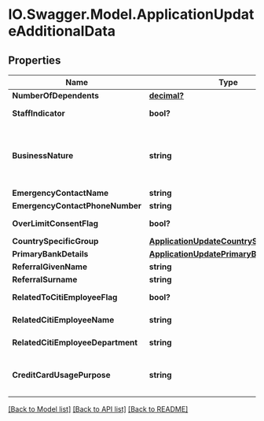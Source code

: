 # IO.Swagger.Model.ApplicationUpdateAdditionalData
## Properties

Name | Type | Description | Notes
------------ | ------------- | ------------- | -------------
**NumberOfDependents** | [**decimal?**](BigDecimal.md) | Number of dependants | [optional] 
**StaffIndicator** | **bool?** | Flag to indicates if applicant is a Citi Staff. Valid values: true and false | [optional] 
**BusinessNature** | **string** | Business nature of the applicant. This is a reference data data field. Please use /v1/apac/utilities/referenceData/{businessNature} resource to get valid value of this field with description. You can use businessNature field name as the referenceCode parameter to retrieve the values. | [optional] 
**EmergencyContactName** | **string** | Emergency Contact Name | [optional] 
**EmergencyContactPhoneNumber** | **string** | Emergency Contact Number. | [optional] 
**OverLimitConsentFlag** | **bool?** | Customer Consent on spending more than the limit assigned to him. Valid values: true and false | [optional] 
**CountrySpecificGroup** | [**ApplicationUpdateCountrySpecificGroup**](ApplicationUpdateCountrySpecificGroup.md) |  | [optional] 
**PrimaryBankDetails** | [**ApplicationUpdatePrimaryBankDetails**](ApplicationUpdatePrimaryBankDetails.md) |  | [optional] 
**ReferralGivenName** | **string** | Referral First Name. | [optional] 
**ReferralSurname** | **string** | Referral Surname/Last Name. | [optional] 
**RelatedToCitiEmployeeFlag** | **bool?** | Self declaration if applicant has any relation with citi bank employee. Valid values: true and false | [optional] 
**RelatedCitiEmployeeName** | **string** | Name of the citi employee if applicant has any relation with citi bank employee. | [optional] 
**RelatedCitiEmployeeDepartment** | **string** | Department of citi employee if applicant has any relation with citi bank employee. | [optional] 
**CreditCardUsagePurpose** | **string** | Indicates applicants usage of credit card whether it is for personal or business.Please use /v1/apac/utilities/referenceData/{creditCardUsagePurpose} resource to get valid value of this field with description. | [optional] 

[[Back to Model list]](../README.md#documentation-for-models) [[Back to API list]](../README.md#documentation-for-api-endpoints) [[Back to README]](../README.md)

